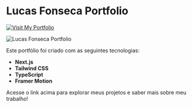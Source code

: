 # Lucas Fonseca Portfolio

[![Visit My Portfolio](https://img.shields.io/badge/Visit%20My%20Portfolio-000000?style=for-the-badge&logo=vercel&logoColor=white)](https://lucas-fonseca.vercel.app)

![Lucas Fonseca Portfolio](https://github.com/LucasFonseca0/portifolio-lucas/assets/151788899/d39ce10f-2a03-42d0-a387-58088e6d9c07)

Este portfólio foi criado com as seguintes tecnologias:
- **Next.js**
- **Tailwind CSS**
- **TypeScript**
- **Framer Motion**

Acesse o link acima para explorar meus projetos e saber mais sobre meu trabalho!

